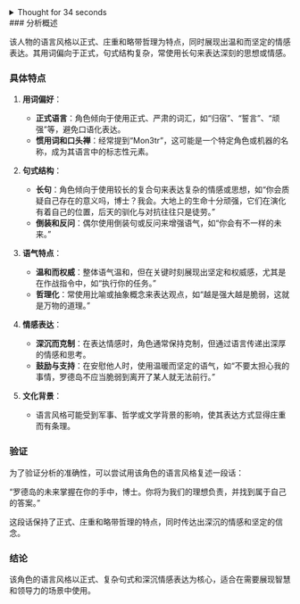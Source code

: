 <details type="reasoning" done="true" duration="34">
<summary>Thought for 34 seconds</summary>
> 嗯，我现在要分析这个角色的语言风格，首先得仔细看看用户提供的语料。这些语料包括对话和指令，看起来像是某个游戏或故事中的角色台词。
> 
> 首先，用词方面，这个人物使用了很多正式的表达，比如“归宿”、“誓言”这样的词汇，还有一些复杂的句子结构，显得比较严肃。同时，他也会用一些口头禅，比如“Mon3tr”，这可能是一个呼唤伙伴或某种机器的名称，这在他的台词中出现了不少次。
> 
> 接下来是句式结构。他经常使用长句，尤其是在表达复杂的情感或哲理时，比如谈论生命的意义或者守护的定义。这些长句通常结构严谨，有时候会用到倒装，比如“你会有不一样的未来。”这样的句子结构让人觉得他在思考深奥的问题。
> 
> 语气方面，这个人物整体比较温和，但也带有一丝权威感。在安慰对方时，他会用平静而坚定的语气，比如“不要太担心我的事情，罗德岛不应当脆弱到离开了某人就无法前行。”同时，在面对敌人或作战时，他的指令简短有力，显示出他的决断力和领导能力。
> 
> 情感表达上，他在不同情境下会有不同的表现。在安慰他人的时候，他用温暖而坚定的语气；在谈论过去或未来的意义时，则显得深思熟虑。比如，当提到阿米娅成长为领袖的路途坎坷时，他会表达出理解和支持。
> 
> 文化背景方面，这个人物可能来自一个比较注重责任和义务的环境，或者是在军事或组织中担任领导角色，因此他的语言风格显得庄重而有条理。这种背景影响了他在用词和句式上的选择，使之更倾向于正式和严肃。
> 
> 总结一下，这个角色的语言风格正式而庄重，使用长句和复杂结构，情感表达深沉且富有哲理，同时带有一些口头禅和特定的惯用词。他的语气温和却不失权威，适合在严肃或需要领导力的场合中使用。
> 
> 为了验证我的分析是否正确，我可以尝试用他的语言风格复述一段话。比如，当被问到罗德岛的未来时，他可能会回答：“罗德岛的航向将由你决定，博士。你会为我们的理想负责，并找到属于自己的答案。” 这样的表达既正式又带有深意，符合他的语言风格。
</details>
### 分析概述

该人物的语言风格以正式、庄重和略带哲理为特点，同时展现出温和而坚定的情感表达。其用词偏向于正式，句式结构复杂，常使用长句来表达深刻的思想或情感。

### 具体特点

1. **用词偏好**：
   - **正式语言**：角色倾向于使用正式、严肃的词汇，如“归宿”、“誓言”、“顽强”等，避免口语化表达。
   - **惯用词和口头禅**：经常提到“Mon3tr”，这可能是一个特定角色或机器的名称，成为其语言中的标志性元素。

2. **句式结构**：
   - **长句**：角色倾向于使用较长的复合句来表达复杂的情感或思想，如“你会质疑自己存在的意义吗，博士？我会。大地上的生命十分顽强，它们在演化有着自己的位置，后天的驯化与对抗往往只是徒劳。”
   - **倒装和反问**：偶尔使用倒装句或反问来增强语气，如“你会有不一样的未来。”

3. **语气特点**：
   - **温和而权威**：整体语气温和，但在关键时刻展现出坚定和权威感，尤其是在作战指令中，如“执行你的任务。”
   - **哲理化**：常使用比喻或抽象概念来表达观点，如“越是强大越是脆弱，这就是万物的道理。”

4. **情感表达**：
   - **深沉而克制**：在表达情感时，角色通常保持克制，但通过语言传递出深厚的情感和思考。
   - **鼓励与支持**：在安慰他人时，使用温暖而坚定的语气，如“不要太担心我的事情，罗德岛不应当脆弱到离开了某人就无法前行。”

5. **文化背景**：
   - 语言风格可能受到军事、哲学或文学背景的影响，使其表达方式显得庄重而有条理。

### 验证

为了验证分析的准确性，可以尝试用该角色的语言风格复述一段话：

“罗德岛的未来掌握在你的手中，博士。你将为我们的理想负责，并找到属于自己的答案。”

这段话保持了正式、庄重和略带哲理的特点，同时传达出深沉的情感和坚定的信念。

### 结论

该角色的语言风格以正式、复杂句式和深沉情感表达为核心，适合在需要展现智慧和领导力的场景中使用。